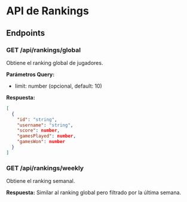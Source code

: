 # API de Rankings

## Endpoints

### GET /api/rankings/global
Obtiene el ranking global de jugadores.

**Parámetros Query:**
- limit: number (opcional, default: 10)

**Respuesta:**
```json
[
  {
    "id": "string",
    "username": "string",
    "score": number,
    "gamesPlayed": number,
    "gamesWon": number
  }
]
```

### GET /api/rankings/weekly
Obtiene el ranking semanal.

**Respuesta:** Similar al ranking global pero filtrado por la última semana.
